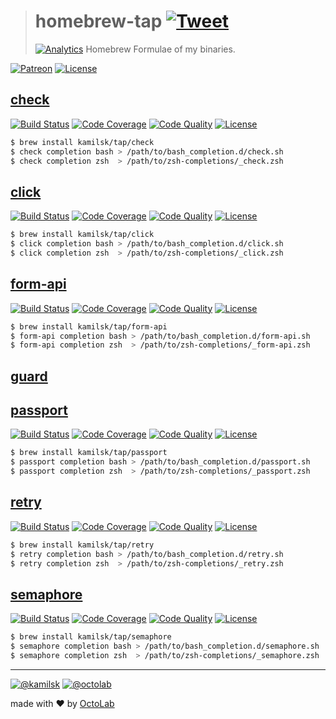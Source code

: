 > # homebrew-tap [![Tweet][icon_twitter]][twitter_publish]
> [![Analytics][analytics_pixel]][page_promo]
> Homebrew Formulae of my binaries.

[![Patreon][icon_patreon]](https://www.patreon.com/octolab)
[![License][icon_license]](LICENSE)

## [check](https://github.com/kamilsk/check)

[![Build Status](https://travis-ci.org/kamilsk/check.svg?branch=master)](https://travis-ci.org/kamilsk/check)
[![Code Coverage](https://scrutinizer-ci.com/g/kamilsk/check/badges/coverage.png?b=master)](https://scrutinizer-ci.com/g/kamilsk/check/?branch=master)
[![Code Quality](https://scrutinizer-ci.com/g/kamilsk/check/badges/quality-score.png?b=master)](https://scrutinizer-ci.com/g/kamilsk/check/?branch=master)
[![License][icon_license]](LICENSE)

```bash
$ brew install kamilsk/tap/check
$ check completion bash > /path/to/bash_completion.d/check.sh
$ check completion zsh  > /path/to/zsh-completions/_check.zsh
```

## [click](https://kamilsk.github.io/click/)

[![Build Status](https://travis-ci.org/kamilsk/click.svg?branch=master)](https://travis-ci.org/kamilsk/click)
[![Code Coverage](https://scrutinizer-ci.com/g/kamilsk/click/badges/coverage.png?b=master)](https://scrutinizer-ci.com/g/kamilsk/click/?branch=master)
[![Code Quality](https://scrutinizer-ci.com/g/kamilsk/click/badges/quality-score.png?b=master)](https://scrutinizer-ci.com/g/kamilsk/click/?branch=master)
[![License][icon_license]](LICENSE)

```bash
$ brew install kamilsk/tap/click
$ click completion bash > /path/to/bash_completion.d/click.sh
$ click completion zsh  > /path/to/zsh-completions/_click.zsh
```

## [form-api](https://kamilsk.github.io/form-api/)

[![Build Status][icon_forma_build]][page_forma_build]
[![Code Coverage][icon_forma_coverage]][icon_forma_coverage]
[![Code Quality][icon_forma_quality]][page_forma_quality]
[![License][icon_license]][page_forma_license]

```bash
$ brew install kamilsk/tap/form-api
$ form-api completion bash > /path/to/bash_completion.d/form-api.sh
$ form-api completion zsh  > /path/to/zsh-completions/_form-api.zsh
```

## [guard]()

## [passport](https://kamilsk.github.io/passport/)

[![Build Status](https://travis-ci.org/kamilsk/passport.svg?branch=master)](https://travis-ci.org/kamilsk/passport)
[![Code Coverage](https://scrutinizer-ci.com/g/kamilsk/passport/badges/coverage.png?b=master)](https://scrutinizer-ci.com/g/kamilsk/passport/?branch=master)
[![Code Quality](https://scrutinizer-ci.com/g/kamilsk/passport/badges/quality-score.png?b=master)](https://scrutinizer-ci.com/g/kamilsk/passport/?branch=master)
[![License][icon_license]](LICENSE)

```bash
$ brew install kamilsk/tap/passport
$ passport completion bash > /path/to/bash_completion.d/passport.sh
$ passport completion zsh  > /path/to/zsh-completions/_passport.zsh
```

## [retry](https://github.com/kamilsk/retry)

[![Build Status](https://travis-ci.org/kamilsk/retry.svg?branch=master)](https://travis-ci.org/kamilsk/retry)
[![Code Coverage](https://scrutinizer-ci.com/g/kamilsk/retry/badges/coverage.png?b=master)](https://scrutinizer-ci.com/g/kamilsk/retry/?branch=master)
[![Code Quality](https://scrutinizer-ci.com/g/kamilsk/retry/badges/quality-score.png?b=master)](https://scrutinizer-ci.com/g/kamilsk/retry/?branch=master)
[![License][icon_license]](LICENSE)

```bash
$ brew install kamilsk/tap/retry
$ retry completion bash > /path/to/bash_completion.d/retry.sh
$ retry completion zsh  > /path/to/zsh-completions/_retry.zsh
```

## [semaphore](https://github.com/kamilsk/semaphore)

[![Build Status](https://travis-ci.org/kamilsk/semaphore.svg?branch=master)](https://travis-ci.org/kamilsk/semaphore)
[![Code Coverage](https://scrutinizer-ci.com/g/kamilsk/semaphore/badges/coverage.png?b=master)](https://scrutinizer-ci.com/g/kamilsk/semaphore/?branch=master)
[![Code Quality](https://scrutinizer-ci.com/g/kamilsk/semaphore/badges/quality-score.png?b=master)](https://scrutinizer-ci.com/g/kamilsk/semaphore/?branch=master)
[![License][icon_license]](LICENSE)

```bash
$ brew install kamilsk/tap/semaphore
$ semaphore completion bash > /path/to/bash_completion.d/semaphore.sh
$ semaphore completion zsh  > /path/to/zsh-completions/_semaphore.zsh
```

---

[![@kamilsk][icon_tw_author]](https://twitter.com/ikamilsk)
[![@octolab][icon_tw_sponsor]](https://twitter.com/octolab_inc)

made with ❤️ by [OctoLab](https://www.octolab.org/)

[analytics_pixel]: https://ga-beacon.appspot.com/UA-109817251-23/unsupported/homebrew-tap/readme?pixel

[icon_gitter]:     https://badges.gitter.im/Join%20Chat.svg
[icon_license]:    https://img.shields.io/badge/license-MIT-blue.svg
[icon_patreon]:    https://img.shields.io/badge/patreon-donate-orange.svg
[icon_tw_author]:  https://img.shields.io/badge/author-%40kamilsk-blue.svg
[icon_tw_sponsor]: https://img.shields.io/badge/sponsor-%40octolab-blue.svg
[icon_twitter]:    https://img.shields.io/twitter/url/http/shields.io.svg?style=social

[page_promo]:      https://github.com/kamilsk/homebrew-tap


[icon_forma_build]:      https://travis-ci.org/kamilsk/form-api.svg?branch=master
[icon_forma_coverage]:   https://scrutinizer-ci.com/g/kamilsk/form-api/badges/coverage.png?b=master
[icon_forma_quality]:    https://scrutinizer-ci.com/g/kamilsk/form-api/badges/quality-score.png?b=master
[page_forma_build]:      https://travis-ci.org/kamilsk/form-api
[page_forma_license]:    https://github.com/kamilsk/form-api/blob/master/LICENSE
[page_forma_promo]:      https://github.com/kamilsk/form-api
[page_forma_quality]:    https://scrutinizer-ci.com/g/kamilsk/form-api/?branch=master


[twitter_publish]: https://twitter.com/intent/tweet?text=Homebrew%20Formulae%20of%20my%20binaries&url=https://github.com/kamilsk/homebrew-tap&via=ikamilsk&hashtags=brew,binaries
